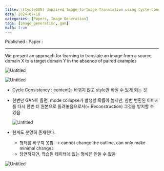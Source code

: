```yaml
---
title: \[CycleGAN] Unpaired Image-to-Image Translation using Cycle-Consistent Adversarial Networks
date: 2024-07-18
categories: [Papers, Image Generation]
tags: [image_generation, gan]
math: true
---
```


Published : 
Paper : []()

---

We present an approach for learning to translate an image from a source domain X to a target domain Y in the absence of paired examples

![Untitled](https://file.notion.so/f/f/cd5446b3-d1e6-4b52-a9c7-209e3f3c6e02/c6838f8d-f871-48aa-857f-1ca9a89e38a0/Untitled.png?table=block&id=9326c586-c563-4105-8a5a-0a549e814beb&spaceId=cd5446b3-d1e6-4b52-a9c7-209e3f3c6e02&expirationTimestamp=1727481600000&signature=0-4W__X6ZiubZdjzmyZ2qKezmJAhI0FTNu03NKqgflc&downloadName=Untitled.png)

![Untitled](https://file.notion.so/f/f/cd5446b3-d1e6-4b52-a9c7-209e3f3c6e02/f3e44a67-6dbf-473e-a98d-5c0b71efa6dd/Untitled.png?table=block&id=303d5921-7dc6-48d5-a14a-08fe66c84933&spaceId=cd5446b3-d1e6-4b52-a9c7-209e3f3c6e02&expirationTimestamp=1727481600000&signature=hRj0NidhEsxM3WF5a98vbLzcaEUKRXw7hNBKCAzjk-U&downloadName=Untitled.png)

- Cycle Consistency : content는 바뀌지 않고 style만 바뀔 수 있게 되는 것
- 한번만 GAN이 돌면, mode collapse가 발생할 확률이 높지만, 한번 변환된 이미지를 다시 한번 더 원본으로 돌려놓음으로서(= Reconstruction) 그것을 방지할 수 있음
    
    ![Untitled](https://file.notion.so/f/f/cd5446b3-d1e6-4b52-a9c7-209e3f3c6e02/f1b815a5-80e8-48e2-8cc6-a9ac6b879c06/Untitled.png?table=block&id=71ab8056-7f51-4aa8-ae0a-c5be7565c71a&spaceId=cd5446b3-d1e6-4b52-a9c7-209e3f3c6e02&expirationTimestamp=1727481600000&signature=NwBRjNKhcwNyGSXo564JnaecrfeUphptTfyhSq4c0_I&downloadName=Untitled.png)
    
- 한계도 분명히 존재한다.
    - 형태를 바꾸지 못함. → cannot change the outline. can only make minimal changes
    - 당연하지만, 학습된 데이터에 없는 형식은 만들 수 없음

![Untitled](https://file.notion.so/f/f/cd5446b3-d1e6-4b52-a9c7-209e3f3c6e02/c17b2263-9b8d-4825-8f94-e953d19ee9e2/Untitled.png?table=block&id=80c3f19c-9081-4c50-a002-76807eedbd66&spaceId=cd5446b3-d1e6-4b52-a9c7-209e3f3c6e02&expirationTimestamp=1727481600000&signature=3-mBKkkdyEbc9e5yu5Bh4HRgH0uzKD5wDRfOgFnHoiE&downloadName=Untitled.png)